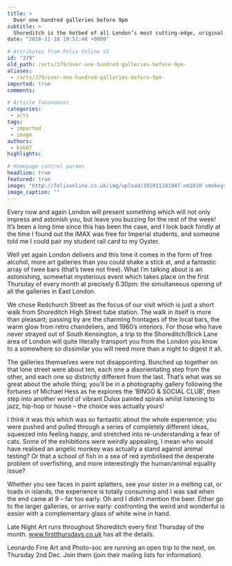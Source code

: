 ```yaml
---
title: >
  Over one hundred galleries before 9pm
subtitle: >
  Shoreditch is the hotbed of all London’s most cutting-edge, original talent and a monthly evening of late night openings promises to let you into its heart. By Sam Whitcomb
date: "2010-11-18 19:51:40 +0000"

# Attributes from Felix Online V1
id: "379"
old_path: /arts/379/over-one-hundred-galleries-before-9pm-
aliases:
 - /arts/379/over-one-hundred-galleries-before-9pm-
imported: true
comments:

# Article Taxonomies
categories:
 - arts
tags:
 - imported
 - image
authors:
 - ks607
highlights:

# Homepage control params
headline: true
featured: true
image: "http://felixonline.co.uk/img/upload/201011181947-nm1010-smokeysm.jpg"
image_caption: ""
---
```


Every now and again London will present something which will not only impress and astonish you, but leave you buzzing for the rest of the week! It’s been a long time since this has been the case, and I look back fondly at the time I found out the IMAX was free for Imperial students, and someone told me I could pair my student rail card to my Oyster.

Well yet again London delivers and this time it comes in the form of free alcohol, more art galleries than you could shake a stick at, and a fantastic array of twee bars (that’s twee not free). What I’m talking about is an astonishing, somewhat mysterious event which takes place on the first Thursday of every month at precisely 6.30pm: the simultaneous opening of all the galleries in East London.

We chose Redchurch Street as the focus of our visit which is just a short walk from Shoreditch High Street tube station. The walk in itself is more than pleasant; passing by are the charming frontages of the local bars, the warm glow from retro chandeliers, and 1960’s interiors. For those who have never strayed out of South Kensington, a trip to the Shoreditch/Brick Lane area of London will quite literally transport you from the London you know to a somewhere so dissimilar you will need more than a night to digest it all.

The galleries themselves were not disappointing. Bunched up together on that lone street were about ten, each one a disorientating step from the other, and each one so distinctly different from the last. That’s what was so great about the whole thing; you’ll be in a photography gallery following the fortunes of Michael Hess as he explores the ‘BINGO & SOCIAL CLUB’, then step into another world of vibrant Dulux painted spirals whilst listening to jazz, hip-hop or house – the choice was actually yours!

I think it was this which was so fantastic about the whole experience; you were pushed and pulled through a series of completely different ideas, squeezed into feeling happy, and stretched into re-understanding a fear of cats. Some of the exhibitions were weirdly appealing, I mean who would have realised an angelic monkey was actually a stand against animal testing? Or that a school of fish in a sea of red symbolised the desperate problem of overfishing, and more interestingly the human/animal equality issue?

Whether you see faces in paint splatters, see your sister in a melting cat, or toads in islands, the experience is totally consuming and I was sad when the end came at 9 – far too early. Oh and I didn’t mention the beer. Either go to the larger galleries, or arrive early: confronting the weird and wonderful is easier with a complementary glass of white wine in hand.

Late Night Art runs throughout Shoreditch every first Thursday of the month. www.firstthursdays.co.uk has all the details.

Leonardo Fine Art and Photo-soc are running an open trip to the next, on Thursday 2nd Dec. Join them (join their mailing lists for information).
